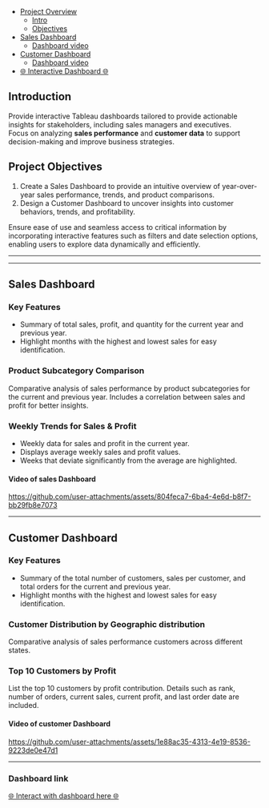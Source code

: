 - [Project Overview](#introduction)
  - [Intro](#introduction)
  - [Objectives](#project-objectives)
- [Sales Dashboard](#sales-dashboard)
  - [Dashboard video](#video-of-sales-dashboard)
- [Customer Dashboard](#customer-dashboard)
  - [Dashboard video](#video-of-customer-dashboard)
- [🌐 Interactive Dashboard 🌐](#dashboard-link)


## Introduction
Provide interactive Tableau dashboards tailored to provide actionable insights for stakeholders, including sales managers and executives. <br> 
Focus on analyzing **sales performance** and **customer data** to support decision-making and improve business strategies.

## Project Objectives
1. Create a Sales Dashboard to provide an intuitive overview of year-over-year sales performance, trends, and product comparisons.
2. Design a Customer Dashboard to uncover insights into customer behaviors, trends, and profitability.

Ensure ease of use and seamless access to critical information by incorporating interactive features such as filters and date selection options, enabling users to explore data dynamically and efficiently.

---------------
---------------


## Sales Dashboard

### Key Features
 - Summary of total sales, profit, and quantity for the current year and previous year.
 - Highlight months with the highest and lowest sales for easy identification.

### Product Subcategory Comparison
Comparative analysis of sales performance by product subcategories for the current and previous year.
Includes a correlation between sales and profit for better insights.

### Weekly Trends for Sales & Profit
- Weekly data for sales and profit in the current year.
- Displays average weekly sales and profit values.
- Weeks that deviate significantly from the average are highlighted.

#### Video of sales Dashboard  
https://github.com/user-attachments/assets/804feca7-6ba4-4e6d-b8f7-bb29fb8e7073

-------------------

## Customer Dashboard

### Key Features
- Summary of the total number of customers, sales per customer, and total orders for the current and previous year.
- Highlight months with the highest and lowest sales for easy identification.

### Customer Distribution by Geographic distribution
Comparative analysis of sales performance customers across different states.

### Top 10 Customers by Profit
List the top 10 customers by profit contribution.
Details such as rank, number of orders, current sales, current profit, and last order date are included. 

#### Video of customer Dashboard  
https://github.com/user-attachments/assets/1e88ac35-4313-4e19-8536-9223de0e47d1

----------------------

### Dashboard link


[🌐 Interact with dashboard here 🌐](https://public.tableau.com/views/SalesCustomerDashboard_17367929548860/CustomerDashboard?:language=en-US&publish=yes&:sid=&:redirect=auth&:display_count=n&:origin=viz_share_link)


